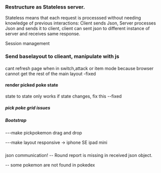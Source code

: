 ### Restructure as Stateless server.
Stateless means that each request is processsed without needing knowledge of previous interactions: Client sends Json, Server processes Json and sends it to client, client can sent json to different instance of server and receives same response.

Session management
### Send baselayout to clieant, manipulate with js



####

cant refresh page when in switch,attack or item mode because
browser cannot get the rest of the main layout
-fixed



#### render picked poke state

state to state only works if state changes, fix this
--fixed


##### pick poke grid issues

##### Bootstrap

---make pickpokemon drag and drop

---make layout responsive
-> iphone SE ipad mini


#####
json communication!
-- Round report is missing in received json object.

-- some pokemon are not found in pokedex
